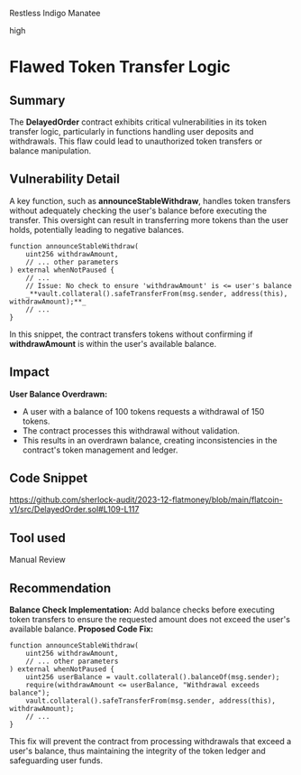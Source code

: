 Restless Indigo Manatee

high

# Flawed Token Transfer Logic

## Summary
The **DelayedOrder** contract exhibits critical vulnerabilities in its token transfer logic, particularly in functions handling user deposits and withdrawals. This flaw could lead to unauthorized token transfers or balance manipulation.
## Vulnerability Detail
A key function, such as **announceStableWithdraw**, handles token transfers without adequately checking the user's balance before executing the transfer. This oversight can result in transferring more tokens than the user holds, potentially leading to negative balances.
```solidity
function announceStableWithdraw(
    uint256 withdrawAmount,
    // ... other parameters
) external whenNotPaused {
    // ...
    // Issue: No check to ensure 'withdrawAmount' is <= user's balance
    _**vault.collateral().safeTransferFrom(msg.sender, address(this), withdrawAmount);**_
    // ...
}
```
In this snippet, the contract transfers tokens without confirming if **withdrawAmount** is within the user's available balance.
## Impact
**User Balance Overdrawn:**

- A user with a balance of 100 tokens requests a withdrawal of 150 tokens.
- The contract processes this withdrawal without validation.
- This results in an overdrawn balance, creating inconsistencies in the contract's token management and ledger.

## Code Snippet
https://github.com/sherlock-audit/2023-12-flatmoney/blob/main/flatcoin-v1/src/DelayedOrder.sol#L109-L117
## Tool used

Manual Review

## Recommendation
**Balance Check Implementation:**
Add balance checks before executing token transfers to ensure the requested amount does not exceed the user's available balance.
**Proposed Code Fix:**
```solidity
function announceStableWithdraw(
    uint256 withdrawAmount,
    // ... other parameters
) external whenNotPaused {
    uint256 userBalance = vault.collateral().balanceOf(msg.sender);
    require(withdrawAmount <= userBalance, "Withdrawal exceeds balance");
    vault.collateral().safeTransferFrom(msg.sender, address(this), withdrawAmount);
    // ...
}
```
This fix will prevent the contract from processing withdrawals that exceed a user's balance, thus maintaining the integrity of the token ledger and safeguarding user funds.